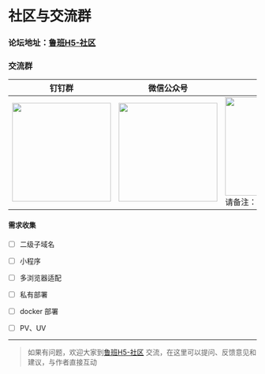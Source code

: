 # 社区与交流群


### 论坛地址：[鲁班H5-社区](https://support.qq.com/products/93432/)


### 交流群
| 钉钉群  | 微信公众号  |  微信 |
|---|---|---|
| <img src="https://user-images.githubusercontent.com/12668546/90198376-157d7380-de04-11ea-8fb6-b53d33050741.png" width="200" />| <img src="https://user-images.githubusercontent.com/12668546/65471913-ab827580-dea3-11e9-919c-870c9605c60f.png" width="200" />  | <img src="https://user-images.githubusercontent.com/12668546/66585418-5cce1e80-ebb9-11e9-91c0-56f658f09e27.png" width="200" /> <br />请备注：鲁班H5交流|

#### 需求收集
- [ ] 二级子域名
- [ ] 小程序
- [ ] 多浏览器适配
- [ ] 私有部署
- [ ] docker 部署
- [ ] PV、UV


---

> 如果有问题，欢迎大家到[鲁班H5-社区](https://support.qq.com/products/93432/) 交流，在这里可以提问、反馈意见和建议，与作者直接互动

<Vssue issueId="11" />